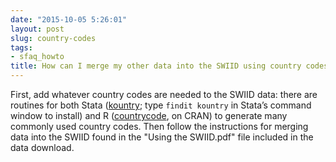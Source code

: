 ```yaml
---
date: "2015-10-05 5:26:01"
layout: post
slug: country-codes
tags:
- sfaq_howto
title: How can I merge my other data into the SWIID using country codes?
---
```


First, add whatever country codes are needed to the SWIID data: there are routines for both Stata ([kountry](http://www.stata-journal.com/article.html?article=dm0038); type `findit kountry` in Stata’s command window to install) and R ([countrycode](http://cran.r-project.org/web/packages/countrycode/countrycode.pdf), on CRAN) to generate many commonly used country codes. Then follow the instructions for merging data into the SWIID found in the "Using the SWIID.pdf" file included in the data download.
